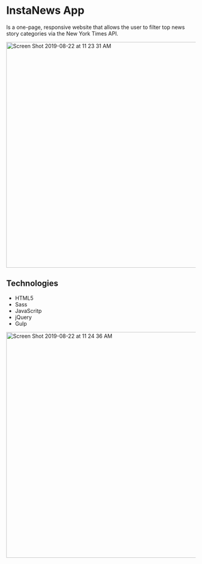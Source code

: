 # InstaNews App

Is a one-page, responsive website that allows the user to filter top news story categories via the New York Times API.

<img width="600" alt="Screen Shot 2019-08-22 at 11 23 31 AM" src="https://user-images.githubusercontent.com/49295071/63539714-921a9200-c4cf-11e9-8f06-7a436ea9dc27.png">


## Technologies

* HTML5
* Sass
* JavaScritp
* jQuery
* Gulp

<img width="600" alt="Screen Shot 2019-08-22 at 11 24 36 AM" src="https://user-images.githubusercontent.com/49295071/63539768-af4f6080-c4cf-11e9-887d-ef88a933083d.png">


